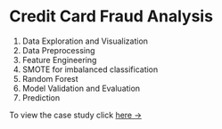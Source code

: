 # Credit Card Fraud Analysis

1. Data Exploration and Visualization
2. Data Preprocessing
3. Feature Engineering
4. SMOTE for imbalanced classification
5. Random Forest
6. Model Validation and Evaluation
7. Prediction

To view the case study click [here &rarr;](https://github.com/srivastavaraunak/creditcardfraudanalysis/blob/main/credit%20card%20fraud%20case%20study.pdf)
